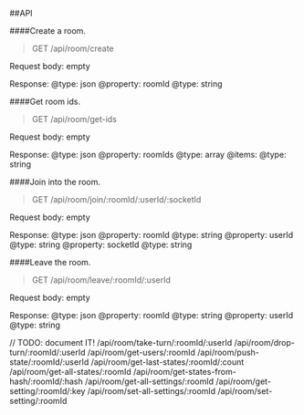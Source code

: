 ##API


####Create a room.
> GET /api/room/create

Request body: empty

Response: 
@type: json
    @property: roomId
    @type: string


####Get room ids.
> GET /api/room/get-ids

Request body: empty

Response: 
@type: json
    @property: roomIds
    @type: array
        @items:
            @type: string


####Join into the room.
> GET /api/room/join/:roomId/:userId/:socketId

Request body: empty

Response: 
@type: json
    @property: roomId
    @type: string
    @property: userId
    @type: string
    @property: socketId
    @type: string


####Leave the room.
> GET /api/room/leave/:roomId/:userId

Request body: empty

Response: 
@type: json
    @property: roomId
    @type: string
    @property: userId
    @type: string



// TODO: document IT!
/api/room/take-turn/:roomId/:userId
/api/room/drop-turn/:roomId/:userId
/api/room/get-users/:roomId
/api/room/push-state/:roomId/:userId
/api/room/get-last-states/:roomId/:count
/api/room/get-all-states/:roomId
/api/room/get-states-from-hash/:roomId/:hash
/api/room/get-all-settings/:roomId
/api/room/get-setting/:roomId/:key
/api/room/set-all-settings/:roomId
/api/room/set-setting/:roomId

